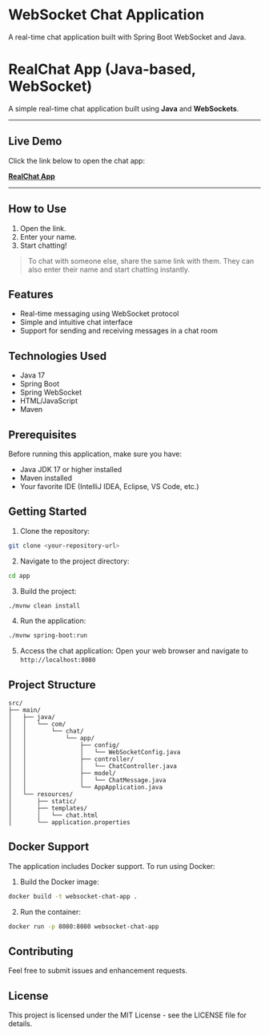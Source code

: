 # WebSocket Chat Application

A real-time chat application built with Spring Boot WebSocket and Java.
# RealChat App (Java-based, WebSocket)

A simple real-time chat application built using **Java** and **WebSockets**.

---

## Live Demo

Click the link below to open the chat app:

[**RealChat App**](https://cs-chatapp-0eua.onrender.com/)

---

## How to Use

1. Open the link.
2. Enter your name.
3. Start chatting!

> To chat with someone else, share the same link with them. They can also enter their name and start chatting instantly.


## Features

- Real-time messaging using WebSocket protocol
- Simple and intuitive chat interface
- Support for sending and receiving messages in a chat room

## Technologies Used

- Java 17
- Spring Boot
- Spring WebSocket
- HTML/JavaScript
- Maven

## Prerequisites

Before running this application, make sure you have:

- Java JDK 17 or higher installed
- Maven installed
- Your favorite IDE (IntelliJ IDEA, Eclipse, VS Code, etc.)

## Getting Started

1. Clone the repository:
```bash
git clone <your-repository-url>
```

2. Navigate to the project directory:
```bash
cd app
```

3. Build the project:
```bash
./mvnw clean install
```

4. Run the application:
```bash
./mvnw spring-boot:run
```

5. Access the chat application:
Open your web browser and navigate to `http://localhost:8080`

## Project Structure

```
src/
├── main/
│   ├── java/
│   │   └── com/
│   │       └── chat/
│   │           └── app/
│   │               ├── config/
│   │               │   └── WebSocketConfig.java
│   │               ├── controller/
│   │               │   └── ChatController.java
│   │               ├── model/
│   │               │   └── ChatMessage.java
│   │               └── AppApplication.java
│   └── resources/
│       ├── static/
│       ├── templates/
│       │   └── chat.html
│       └── application.properties
```

## Docker Support

The application includes Docker support. To run using Docker:

1. Build the Docker image:
```bash
docker build -t websocket-chat-app .
```

2. Run the container:
```bash
docker run -p 8080:8080 websocket-chat-app
```

## Contributing

Feel free to submit issues and enhancement requests.

## License

This project is licensed under the MIT License - see the LICENSE file for details.

